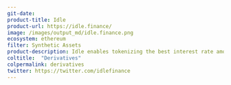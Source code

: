 ```yaml
---
git-date:
product-title: Idle
product-url: https://idle.finance/
image: /images/output_md/idle.finance.png
ecosystem: ethereum
filter: Synthetic Assets
product-description: Idle enables tokenizing the best interest rate among Ethereum money markets. [Interview with Idle co-founder, Matteo Pandolfi](/idle).
coltitle:  "Derivatives"
colpermalink: derivatives
twitter: https://twitter.com/idlefinance
---
```

